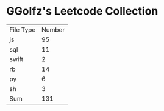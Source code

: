 # GGolfz's Leetcode Collection

<table><tr><td>File Type</td><td>Number</td></tr><tr><td>js</td><td>95</td></tr><tr><td>sql</td><td>11</td></tr><tr><td>swift</td><td>2</td></tr><tr><td>rb</td><td>14</td></tr><tr><td>py</td><td>6</td></tr><tr><td>sh</td><td>3</td></tr><tr><td>Sum</td><td>131</td></tr></table>